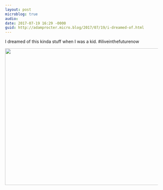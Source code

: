 ```yaml
---
layout: post
microblog: true
audio: 
date: 2017-07-19 16:29 -0000
guid: http://adamprocter.micro.blog/2017/07/19/i-dreamed-of.html
---
```

I dreamed of this kinda stuff when I was a kid. #iliveinthefuturenow

<img src="http://adamprocter.micro.blog/uploads/2017/b879bef2ba.jpg" width="600" height="449" />
